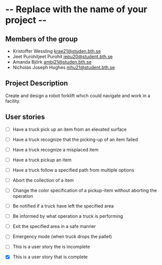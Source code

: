 # -- Replace with the name of your project --

## Members of the group
* Kristoffer Wessling krae21@studen.bth.se
* Jeet Purohitjeet Purohit jepu20@student.bth.se
* Amanda Björk ambj21@studen.bth.se
* Nicholas Joseph Hughes nihu21@student.bth.se

## Project Description
Create and design a robot forklift which could navigate and work in a facility.

## User stories
- [ ] Have a truck pick up an item from an elevated surface
- [ ] Have a truck recognize that the picking-up of an item failed
- [ ] Have a truck recognize a misplaced item
- [ ] Have a truck pickup an item
- [ ] Have a truck follow a specified path from multiple options


- [ ] Abort the collection of a item
- [ ] Change the color specification of a pickup-item  without aborting the operation
- [ ] Be notified if a truck have left the specified area
- [ ] Be informed by what operation a truck is performing
- [ ] Exit the specified area in a safe manner
- [ ] Emergency mode (when truck drops the pallet)








- [ ] This is a user story the is incomplete 
- [X] This is a user story that is complete
